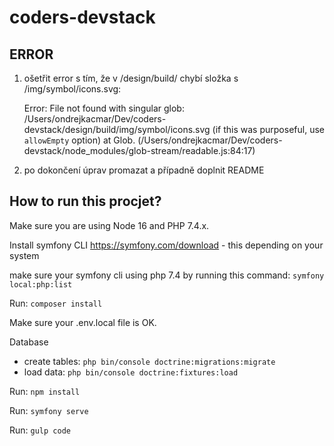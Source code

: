 # coders-devstack

## ERROR
1. ošetřit error s tím, že v /design/build/ chybí složka s /img/symbol/icons.svg:

   Error: File not found with singular glob: /Users/ondrejkacmar/Dev/coders-devstack/design/build/img/symbol/icons.svg (if this was purposeful, use `allowEmpty` option)
    at Glob.<anonymous> (/Users/ondrejkacmar/Dev/coders-devstack/node_modules/glob-stream/readable.js:84:17)

2. po dokončení úprav promazat a případně doplnit README


## How to run this procjet?

Make sure you are using Node 16 and PHP 7.4.x.

Install symfony CLI https://symfony.com/download - this depending on your system

make sure your symfony cli using php 7.4 by running this command: `symfony local:php:list`

Run: `composer install`

Make sure your .env.local file is OK.

Database
- create tables: `php bin/console doctrine:migrations:migrate`
- load data: `php bin/console doctrine:fixtures:load`

Run: `npm install`

Run: `symfony serve`

Run: `gulp code`
